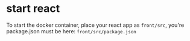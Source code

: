 # start react

To start the docker container, place your react app as `front/src`, you're package.json must be here: `front/src/package.json`
